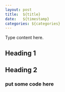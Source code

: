 ```yaml
---
layout: post
title:  ${title}
date:   ${timestamp}
categories: ${categories}
---
```

Type content here.

## Heading 1

## Heading 2

### put some code here
